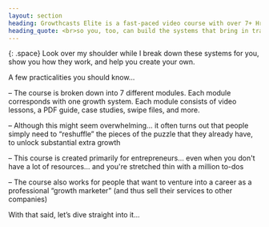 ```yaml
---
layout: section
heading: Growthcasts Elite is a fast-paced video course with over 7+ Hrs of video content...
heading_quote: <br>so you, too, can build the systems that bring in traffic, users and revenue on autopilot… and grow your startup bigger, better and faster
---
```


{: .space}
Look over my shoulder while I break down these systems for you, show you how they work, and help you create your own.

A few practicalities you should know...

<span class="c--secondary t--bold">– The course is broken down into 7 different modules.</span> Each module corresponds with one growth system. Each module consists of video lessons, a PDF guide, case studies, swipe files, and more.

<span class="c--secondary t--bold">– Although this might seem overwhelming...</span> it often turns out that people simply need to “reshuffle” the pieces of the puzzle that they already have, to unlock substantial extra growth

<span class="c--secondary t--bold">– This course is created primarily for entrepreneurs...</span> even when you don't have a lot of resources… and you're stretched thin with a million to-dos

<span class="c--secondary t--bold">– The course also works for people that want to venture into a career as a professional “growth marketer”</span> (and thus sell their services to other companies)

With that said, let’s dive straight into it...

